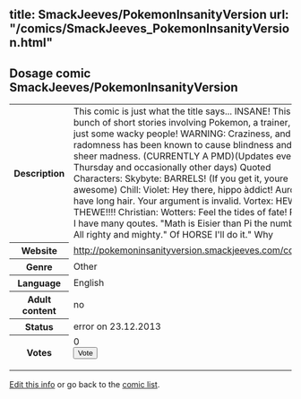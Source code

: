 title: SmackJeeves/PokemonInsanityVersion
url: "/comics/SmackJeeves_PokemonInsanityVersion.html"
---
Dosage comic SmackJeeves/PokemonInsanityVersion
-----------------------------------------

<p id="msg"></p>
<script type="text/javascript">
if (window.location.search === '?edit_info_mail=sent_ok') {
  var elem = document.getElementById("msg");
  elem.innerHTML = 'Edited information sucessfully sent for review, which is usually done daily. Thanks!';
  elem.className = 'ok';
}
</script>
<table class="comicinfo">
<tr>
<th>Description</th><td>This comic is just what the title says... INSANE! This is a bunch of short stories involving Pokemon, a trainer, and just some wacky people! WARNING: Craziness, and radomness has been known to cause blindness and sheer madness. (CURRENTLY A PMD)(Updates every Thursday and occasionally other days) Quoted Characters: Skybyte: BARRELS! (If you get it, youre awesome) Chill: Violet: Hey there, hippo àddict! Aurora: I have long hair. Your argument is invalid. Vortex: HEWWO THEWE!!!! Christian: Wotters: Feel the tides of fate! Riolo: I have many qoutes. &quot;Math is Eisier than Pi the number.&quot; All righty and mighty.&quot; Of HORSE I'll do it.&quot; Why</td>
</tr>
<tr>
<th>Website</th><td><a href="http://pokemoninsanityversion.smackjeeves.com/comics/">http://pokemoninsanityversion.smackjeeves.com/comics/</a></td>
</tr>
<tr>
<th>Genre</th><td>Other</td>
</tr>
<tr>
<th>Language</th><td>English</td>
</tr>
<tr>
<th>Adult content</th><td>no</td>
</tr>
<tr>
<th>Status</th><td>error on 23.12.2013</td>
</tr>
<tr>
<th>Votes</th><td>0
<form action="http://gaecounter.appspot.com/count/" method="POST">
<input name="name" type="hidden" value="SmackJeeves_PokemonInsanityVersion"/>
<input name="uid" type="hidden" id="voteuid" value=""/>
<input type="submit" value="Vote"/>
</form>
</td>
</tr>
</table>
<script type="text/javascript">
var ua = navigator.userAgent;
document.getElementById("voteuid").value = ua.replace(/[^a-zA-Z0-9\._:]/g , "_");;
</script>

[Edit this info](SmackJeeves_PokemonInsanityVersion_edit.html) or go back to the [comic list](../comic-index.html).
